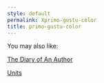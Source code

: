 ```yaml
---
style: default
permalink: Xprimo-gustu-color
title: primo-gustu-color
---
```

You may also like:

[The Diary of An Author](http://scp-wiki.net/the-diary-of-an-author)

[Units](http://scp-wiki.net/units)
